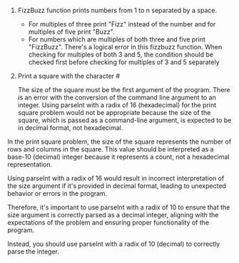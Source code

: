 1. FizzBuzz function prints numbers from 1 to n separated by a space.

    - For multiples of three print "Fizz" instead of the number and for
      multiples of five print "Buzz".
    - For numbers which are multiples of both three and five print "FizzBuzz".
There's a logical error in this fizzbuzz function. When checking for multiples of both 3 and 5, the condition should be checked first before checking for multiples of 3 and 5 separately

2. Print a square with the character #
    
    The size of the square must be the first argument 
    of the program.
There is an error with the conversion of the command line argument to an integer. Using parseInt with a radix of 16 (hexadecimal) for the print square problem would not be appropriate because the size of the square, which is passed as a command-line argument, is expected to be in decimal format, not hexadecimal.

In the print square problem, the size of the square represents the number of rows and columns in the square. This value should be interpreted as a base-10 (decimal) integer because it represents a count, not a hexadecimal representation.

Using parseInt with a radix of 16 would result in incorrect interpretation of the size argument if it's provided in decimal format, leading to unexpected behavior or errors in the program.

Therefore, it's important to use parseInt with a radix of 10 to ensure that the size argument is correctly parsed as a decimal integer, aligning with the expectations of the problem and ensuring proper functionality of the program.

Instead, you should use parseInt with a radix of 10 (decimal) to correctly parse the integer.